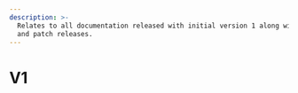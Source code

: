 ```yaml
---
description: >-
  Relates to all documentation released with initial version 1 along with minor
  and patch releases.
---
```


# V1

